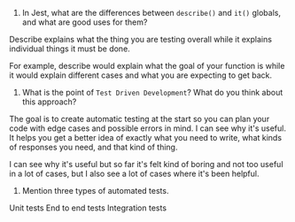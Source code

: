 1. In Jest, what are the differences between `describe()` and `it()` globals, and what are good uses for them?

Describe explains what the thing you are testing overall while it explains individual things it must be done.

For example, describe would explain what the goal of your function is while it would explain different cases and what you are expecting to get back.

1. What is the point of `Test Driven Development`? What do you think about this approach?

The goal is to create automatic testing at the start so you can plan your code with edge cases and possible errors in mind. I can see why it's useful. It helps you get a better idea of exactly what you need to write, what kinds of responses you need, and that kind of thing.

I can see why it's useful but so far it's felt kind of boring and not too useful in a lot of cases, but I also see a lot of cases where it's been helpful.

1. Mention three types of automated tests.

Unit tests
End to end tests
Integration tests

